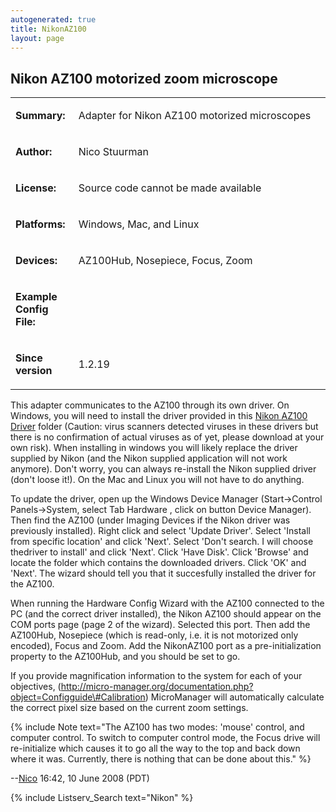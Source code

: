 ```yaml
---
autogenerated: true
title: NikonAZ100
layout: page
---
```


## Nikon AZ100 motorized zoom microscope

<table>
<tr>
<td markdown="1">

**Summary:**

</td>
<td markdown="1">

Adapter for Nikon AZ100 motorized microscopes

</td>
</tr>
<tr>
<td markdown="1">

**Author:**

</td>
<td markdown="1">

Nico Stuurman

</td>
</tr>
<tr>
<td markdown="1">

**License:**

</td>
<td markdown="1">

Source code cannot be made available

</td>
</tr>
<tr>
<td markdown="1">

**Platforms:**

</td>
<td markdown="1">

Windows, Mac, and Linux

</td>
</tr>
<tr>
<td markdown="1" valign='top'>

**Devices:**

</td>
<td markdown="1">

AZ100Hub, Nosepiece, Focus, Zoom

</td>
</tr>
<tr>
<td markdown="1" width=20%>

**Example Config File:**

</td>
<td markdown="1">
</td>
</tr>
<tr>
<td markdown="1" width=20%>

**Since version**

</td>
<td markdown="1">

1.2.19

</td>
</tr>
</table>

This adapter communicates to the AZ100 through its own driver. On
Windows, you will need to install the driver provided in this [Nikon
AZ100 Driver](http://valelab.ucsf.edu/~MM/drivers/NikonAZ100.zip) folder
(Caution: virus scanners detected viruses in these drivers but there is
no confirmation of actual viruses as of yet, please download at your own
risk). When installing in windows you will likely replace the driver
supplied by Nikon (and the Nikon supplied application will not work
anymore). Don't worry, you can always re-install the Nikon supplied
driver (don't loose it!). On the Mac and Linux you will not have to do
anything.

To update the driver, open up the Windows Device Manager
(Start-&gt;Control Panels-&gt;System, select Tab Hardware , click on
button Device Manager). Then find the AZ100 (under Imaging Devices if
the Nikon driver was previously installed). Right click and select
'Update Driver'. Select 'Install from specific location' and click
'Next'. Select 'Don't search. I will choose thedriver to install' and
click 'Next'. Click 'Have Disk'. Click 'Browse' and locate the folder
which contains the downloaded drivers. Click 'OK' and 'Next'. The wizard
should tell you that it succesfully installed the driver for the AZ100.

When running the Hardware Config Wizard with the AZ100 connected to the
PC (and the correct driver installed), the Nikon AZ100 should appear on
the COM ports page (page 2 of the wizard). Selected this port. Then add
the AZ100Hub, Nosepiece (which is read-only, i.e. it is not motorized
only encoded), Focus and Zoom. Add the NikonAZ100 port as a
pre-initialization property to the AZ100Hub, and you should be set to
go.

If you provide magnification information to the system for each of your
objectives,
(http://micro-manager.org/documentation.php?object=Configguide\#Calibration)
MicroManager will automatically calculate the correct pixel size based
on the current zoom settings.

{% include Note text="The AZ100 has two modes: 'mouse' control, and computer control.  To switch to computer control mode, the Focus drive will re-initialize which causes it to go all the way to the top and back down where it was.  Currently, there is nothing that can be done about this." %}

--[Nico](User:Nico "wikilink") 16:42, 10 June 2008 (PDT)

{% include Listserv_Search text="Nikon" %}

